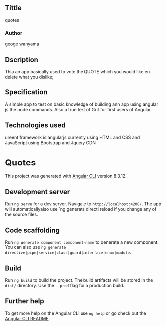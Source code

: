    

   ## Tittle
   quotes

   ### Author
   geoge wanyama 

   ## Dscription
Thia an  app basically used to vote  the  QUOTE which you would like en delete what you dislike;

## Specification 
A simple app to test on basic knowledge of building ann app using angular js the node commands. Also a true test of Grit for first users of Angular.

## Technologies used
ureent framework is angularjs currently using HTML and CSS and JavaScript using Bootstrap and Jquery CDN


  # Quotes

This project was generated with [Angular CLI](https://github.com/angular/angular-cli) version 8.3.12.

## Development server

Run `ng serve` for a dev server. Navigate to `http://localhost:4200/`. The app will automaticallyalso use `ng generate directi reload if you change any of the source files.

## Code scaffolding

Run `ng generate component component-name` to generate a new component. You can also use `ng generate directive|pipe|service|class|guard|interface|enum|module`.

## Build

Run `ng build` to build the project. The build artifacts will be stored in the `dist/` directory. Use the `--prod` flag for a production build.



## Further help

To get more help on the Angular CLI use `ng help` or go check out the [Angular CLI README](https://github.com/angular/angular-cli/blob/master/README.md).
